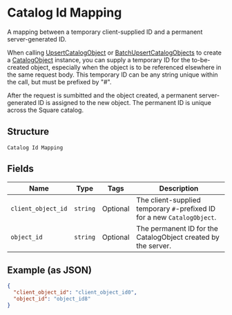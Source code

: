 
# Catalog Id Mapping

A mapping between a temporary client-supplied ID and a permanent server-generated ID.

When calling [UpsertCatalogObject](#endpoint-Catalog-UpsertCatalogObject) or
[BatchUpsertCatalogObjects](#endpoint-Catalog-BatchUpsertCatalogObjects) to
create a [CatalogObject](#type-CatalogObject) instance, you can supply
a temporary ID for the to-be-created object, especially when the object is to be referenced
elsewhere in the same request body. This temporary ID can be any string unique within
the call, but must be prefixed by "#".

After the request is sumbitted and the object created, a permanent server-generated ID is assigned
to the new object. The permanent ID is unique across the Square catalog.

## Structure

`Catalog Id Mapping`

## Fields

| Name | Type | Tags | Description |
|  --- | --- | --- | --- |
| `client_object_id` | `string` | Optional | The client-supplied temporary `#`-prefixed ID for a new `CatalogObject`. |
| `object_id` | `string` | Optional | The permanent ID for the CatalogObject created by the server. |

## Example (as JSON)

```json
{
  "client_object_id": "client_object_id0",
  "object_id": "object_id8"
}
```

